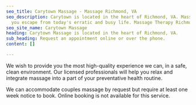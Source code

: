 ```yaml
---
seo_title: Carytown Massage - Massage Richmond, VA
seo_description: Carytown is located in the heart of Richmond, VA. Massage will help
  you escape from today's erratic and busy life. Massage Therapy Richmond VA.
seo_site_name: Carytown Massage
heading: Carytown Massage is located in the heart of Richmond, VA.
sub_heading: Request an appointment online or over the phone.
content: []

---
```

We wish to provide you the most high-quality experience we can, in a safe, clean
environment. Our licensed professionals will help you relax and integrate
massage into a part of your preventative health routine.

We can accommodate couples massage by request but require at least one week
notice to book. Online booking is not available for this service.